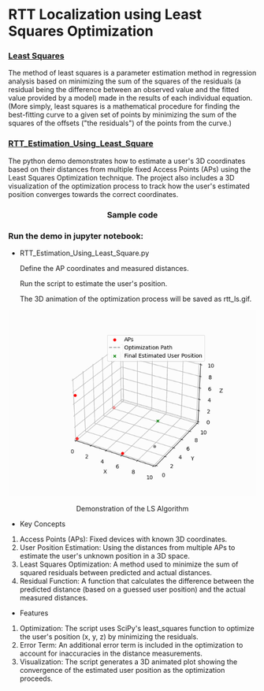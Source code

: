 # RTT Localization using Least Squares Optimization
### [Least Squares](https://en.wikipedia.org/wiki/Least_squares)
The method of least squares is a parameter estimation method in regression analysis based on minimizing the sum of the squares of the residuals (a residual being the difference between an observed value and the fitted value provided by a model) made in the results of each individual equation. (More simply, least squares is a mathematical procedure for finding the best-fitting curve to a given set of points by minimizing the sum of the squares of the offsets ("the residuals") of the points from the curve.)

 ### [RTT_Estimation_Using_Least_Square](https://github.com/weisongwen/AAE4203-2425S1/tree/main/Sample_Codes/Wifi_RTT)

The python demo demonstrates how to estimate a user's 3D coordinates based on their distances from multiple fixed Access Points (APs) using the Least Squares Optimization technique. The project also includes a 3D visualization of the optimization process to track how the user's estimated position converges towards the correct coordinates.


<p align="center">
  <h3 align="center">Sample code</h3>
</p>

### Run the demo in jupyter notebook:

- RTT_Estimation_Using_Least_Square.py

  Define the AP coordinates and measured distances.

  Run the script to estimate the user's position.

  The 3D animation of the optimization process will be saved as rtt_ls.gif.
  
<p align="center">
  <img width="712pix" src="rtt_ls.gif">
</p>

<p align="center">
  <center> Demonstration of the LS Algorithm </center>
</p>

- Key Concepts
  
1. Access Points (APs): Fixed devices with known 3D coordinates.
2. User Position Estimation: Using the distances from multiple APs to estimate the user's unknown position in a 3D space.
3. Least Squares Optimization: A method used to minimize the sum of squared residuals between predicted and actual distances.
4. Residual Function: A function that calculates the difference between the predicted distance (based on a guessed user position) and the actual measured distances.

- Features
1. Optimization: The script uses SciPy's least_squares function to optimize the user's position (x, y, z) by minimizing the residuals.
2. Error Term: An additional error term is included in the optimization to account for inaccuracies in the distance measurements.
3. Visualization: The script generates a 3D animated plot showing the convergence of the estimated user position as the optimization proceeds.